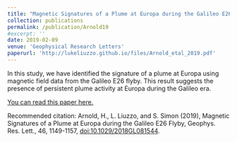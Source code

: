 ```yaml
---
title: "Magnetic Signatures of a Plume at Europa during the Galileo E26 Flyby"
collection: publications
permalink: /publication/Arnold19
#excerpt: ''
date: 2019-02-09
venue: 'Geophysical Research Letters'
paperurl: 'http://lukeliuzzo.github.io/files/Arnold_etal_2019.pdf'
---
```

In this study, we have identified the signature of a plume at Europa using magnetic field data from the Galileo E26 flyby. This result suggests the presence of persistent plume activity at Europa during the Galileo era.

[You can read this paper here.](http://lukeliuzzo.github.io/files/Arnold_etal_2019.pdf)

Recommended citation: Arnold, H., L. Liuzzo, and S. Simon (2019), Magnetic Signatures of a Plume at Europa during the Galileo E26 Flyby, Geophys. Res. Lett., 46, 1149-1157, [doi:10.1029/2018GL081544](https://doi.org/10.1029/2018GL081544).

